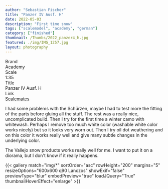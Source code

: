 ```yaml
---
author: "Sebastian Fischer"
title: "Panzer IV Ausf. H"
date: 2022-05-03
description: "First time snow"
tags: ["scalemodel", "academy", "german"]
category: ["finished"]
thumbnail: /Thumbs/2022_panzer4_h.jpg
featured: ./img/IMG_1257.jpg
layout: photography
---
```



<div class="containerTable">
  <div class="d1">Brand</div>
  <div class="v1">Academy</div>
  <div class="d2">Scale</div>
  <div class="v2">1:35</div>
  <div class="d3">Title</div>
  <div class="v3">Panzer IV Ausf. H</div>
    <div class="d4">Link</div>
  <div class="v4"><a href="https://www.scalemates.com/kits/academy-13233-panzer-iv-ausf-h--998709" target="_blank">Scalemates</a></div>
</div>

I had some problems with the Schürzen, maybe I had to test more the fitting of the parts before gluing all the stuff. The rest was a really nice, uncomplicated build.
Then I try for the first time a winter camo with whitewash. Perhaps I remove too much white color (washable white color works nicely) but so it looks very worn out. Then I try oil dot weathering and on this color it works really well and give many subtle changes in the underlying color.

The Vallejo snow products works really well for me. I want to put it on a diorama, but I don't know if it really happens.

{{< gallery match="img/*" sortOrder="asc" rowHeight="200" margins="5" resizeOptions="600x600 q90 Lanczos" showExif="false" previewType="blur" embedPreview="true" loadJQuery="True" thumbnailHoverEffect="enlarge" >}}
